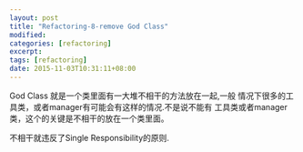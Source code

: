 ```yaml
---
layout: post
title: "Refactoring-8-remove God Class"
modified:
categories: [refactoring]
excerpt:
tags: [refactoring]
date: 2015-11-03T10:31:11+08:00
---
```


God Class 就是一个类里面有一大堆不相干的方法放在一起,一般
情况下很多的工具类，或者manager有可能会有这样的情况.不是说不能有
工具类或者manager类，这个的关键是不相干的放在一个类里面。

不相干就违反了Single Responsibility的原则.
